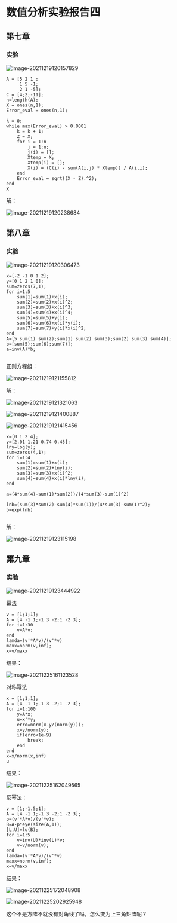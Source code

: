 # 数值分析实验报告四

## 第七章

### 实验

![image-20211219120157829](C:\Users\15339\AppData\Roaming\Typora\typora-user-images\image-20211219120157829.png)

```
A = [5 2 1 ;
     1 5 -1;
     2 1 -5];
C = [4;2;-11];
n=length(A);
X = ones(n,1);
Error_eval = ones(n,1);

k = 0;
while max(Error_eval) > 0.0001
    k = k + 1;
    Z = X;  
    for i = 1:n
        j = 1:n; 
        j(i) = []; 
        Xtemp = X;  
        Xtemp(i) = []; 
        X(i) = (C(i) - sum(A(i,j) * Xtemp)) / A(i,i);
    end
    Error_eval = sqrt((X - Z).^2);
end
X
```

解：

![image-20211219120238684](C:\Users\15339\AppData\Roaming\Typora\typora-user-images\image-20211219120238684.png)





## 第八章

### 实验

![image-20211219120306473](C:\Users\15339\AppData\Roaming\Typora\typora-user-images\image-20211219120306473.png)

```
x=[-2 -1 0 1 2];
y=[0 1 2 1 0];
sum=zeros(7,1);
for i=1:5
    sum(1)=sum(1)+x(i);
    sum(2)=sum(2)+x(i)^2;
    sum(3)=sum(3)+x(i)^3;
    sum(4)=sum(4)+x(i)^4;
    sum(5)=sum(5)+y(i);
    sum(6)=sum(6)+x(i)*y(i);
    sum(7)=sum(7)+y(i)*x(i)^2;
end
A=[5 sum(1) sum(2);sum(1) sum(2) sum(3);sum(2) sum(3) sum(4)];
b=[sum(5);sum(6);sum(7)];
a=inv(A)*b;


```

正则方程组：

![image-20211219121155812](C:\Users\15339\AppData\Roaming\Typora\typora-user-images\image-20211219121155812.png)

解：

![image-20211219121321063](C:\Users\15339\AppData\Roaming\Typora\typora-user-images\image-20211219121321063.png)

![image-20211219121400887](C:\Users\15339\AppData\Roaming\Typora\typora-user-images\image-20211219121400887.png)



![image-20211219121415456](C:\Users\15339\AppData\Roaming\Typora\typora-user-images\image-20211219121415456.png)

```
x=[0 1 2 4];
y=[2.01 1.21 0.74 0.45];
lny=log(y);
sum=zeros(4,1);
for i=1:4
    sum(1)=sum(1)+x(i);
    sum(2)=sum(2)+lny(i);
    sum(3)=sum(3)+x(i)^2;
    sum(4)=sum(4)+x(i)*lny(i);
end

a=(4*sum(4)-sum(1)*sum(2))/(4*sum(3)-sum(1)^2)

lnb=(sum(3)*sum(2)-sum(4)*sum(1))/(4*sum(3)-sum(1)^2);
b=exp(lnb)


```

解：

![image-20211219123115198](C:\Users\15339\AppData\Roaming\Typora\typora-user-images\image-20211219123115198.png)



## 第九章

### 实验

![image-20211219123444922](C:\Users\15339\AppData\Roaming\Typora\typora-user-images\image-20211219123444922.png)



幂法

```
v = [1;1;1];
A = [4 -1 1;-1 3 -2;1 -2 3];
for i=1:30
    v=A*v;
end
lamda=(v'*A*v)/(v'*v)
maxx=norm(v,inf);
x=v/maxx

```

结果：

![image-20211225161123528](C:\Users\15339\AppData\Roaming\Typora\typora-user-images\image-20211225161123528.png)

对称幂法

```
x = [1;1;1];
A = [4 -1 1;-1 3 -2;1 -2 3];
for i=1:100
    y=A*x;
    u=x'*y;
    erro=norm(x-y/(norm(y)));
    x=y/norm(y);
    if(erro<1e-9)
        break;
    end
end
x=x/norm(x,inf)
u

```

结果：

![image-20211225162049565](C:\Users\15339\AppData\Roaming\Typora\typora-user-images\image-20211225162049565.png)





反幂法：

```
v = [1;-1.5;1];
A = [4 -1 1;-1 3 -2;1 -2 3];
p=(v'*A*v)/(v'*v);
B=A-p*eye(size(A,1));
[L,U]=lu(B);
for i=1:5
    v=inv(U)*inv(L)*v;
    v=v/norm(v);
end
lamda=(v'*A*v)/(v'*v)
maxx=norm(v,inf);
x=v/maxx

```

结果：

![image-20211225172048908](C:\Users\15339\AppData\Roaming\Typora\typora-user-images\image-20211225172048908.png)



![image-20211225202925948](C:\Users\15339\AppData\Roaming\Typora\typora-user-images\image-20211225202925948.png)

这个不是方阵不就没有对角线了吗，怎么变为上三角矩阵呢？
